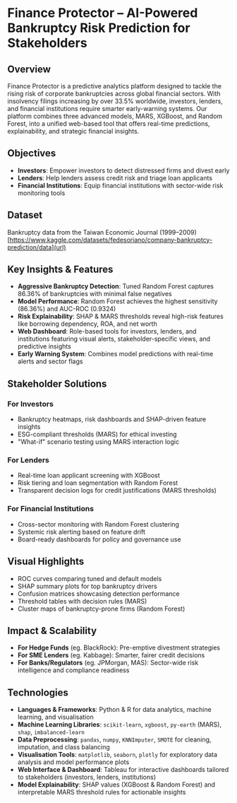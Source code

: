 # Finance Protector – AI-Powered Bankruptcy Risk Prediction for Stakeholders

## Overview
Finance Protector is a predictive analytics platform designed to tackle the rising risk of corporate bankruptcies across global financial sectors. With insolvency filings increasing by over 33.5% worldwide, investors, lenders, and financial institutions require smarter early-warning systems. Our platform combines three advanced models, MARS, XGBoost, and Random Forest, into a unified web-based tool that offers real-time predictions, explainability, and strategic financial insights.

## Objectives
- **Investors**: Empower investors to detect distressed firms and divest early
- **Lenders**: Help lenders assess credit risk and triage loan applicants
- **Financial Institutions**: Equip financial institutions with sector-wide risk monitoring tools

## Dataset
Bankruptcy data from the Taiwan Economic Journal (1999–2009)
[https://www.kaggle.com/datasets/fedesoriano/company-bankruptcy-prediction/data](url)

## Key Insights & Features
- **Aggressive Bankruptcy Detection**: Tuned Random Forest captures 86.36% of bankruptcies with minimal false negatives  
- **Model Performance**: Random Forest achieves the highest sensitivity (86.36%) and AUC-ROC (0.9324)
- **Risk Explainability**: SHAP & MARS thresholds reveal high-risk features like borrowing dependency, ROA, and net worth
- **Web Dashboard**: Role-based tools for investors, lenders, and institutions featuring visual alerts, stakeholder-specific views, and predictive insights
- **Early Warning System**: Combines model predictions with real-time alerts and sector flags

## Stakeholder Solutions
### For Investors
- Bankruptcy heatmaps, risk dashboards and SHAP-driven feature insights  
- ESG-compliant thresholds (MARS) for ethical investing  
- "What-if" scenario testing using MARS interaction logic

### For Lenders
- Real-time loan applicant screening with XGBoost  
- Risk tiering and loan segmentation with Random Forest
- Transparent decision logs for credit justifications (MARS thresholds)
  
### For Financial Institutions
- Cross-sector monitoring with Random Forest clustering  
- Systemic risk alerting based on feature drift  
- Board-ready dashboards for policy and governance use
  
## Visual Highlights
- ROC curves comparing tuned and default models  
- SHAP summary plots for top bankruptcy drivers  
- Confusion matrices showcasing detection performance  
- Threshold tables with decision rules (MARS)  
- Cluster maps of bankruptcy-prone firms (Random Forest)

## Impact & Scalability
- **For Hedge Funds** (eg. BlackRock): Pre-emptive divestment strategies  
- **For SME Lenders** (eg. Kabbage): Smarter, fairer credit decisions  
- **For Banks/Regulators** (eg. JPMorgan, MAS): Sector-wide risk intelligence and compliance readiness

## Technologies
- **Languages & Frameworks**: Python & R for data analytics, machine learning, and visualisation
- **Machine Learning Libraries**: `scikit-learn`, `xgboost`, `py-earth` (MARS), `shap`, `imbalanced-learn`
- **Data Preprocessing**: `pandas`, `numpy`, `KNNImputer`, `SMOTE` for cleaning, imputation, and class balancing
- **Visualisation Tools**: `matplotlib`, `seaborn`, `plotly` for exploratory data analysis and model performance plots
- **Web Interface & Dashboard**: Tableau for interactive dashboards tailored to stakeholders (investors, lenders, institutions)
- **Model Explainability**: SHAP values (XGBoost & Random Forest) and interpretable MARS threshold rules for actionable insights

